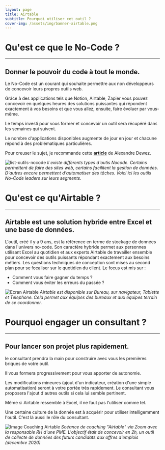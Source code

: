```yaml
---
layout: page
title: Airtable
subtitle: Pourquoi utiliser cet outil ?
cover-img: /assets/img/banner-airtable.png
---
```


# Qu'est ce que le No-Code ?

---

## Donner le pouvoir du code à tout le monde.

Le No-Code est un courant qui souhaite permettre aux non développeurs de concevoir leurs propres outils web.

Grâce à des applications tels que Notion, Airtable, Zapier vous pouvez concevoir en quelques heures des solutions puissantes qui répondent exactement à vos besoins et que vous allez, ensuite, faire évoluer par vous-même.

Le temps investi pour vous former et concevoir un outil sera récupéré dans les semaines qui suivent.

Le nombre d'applications disponibles augmente de jour en jour et chacune répond à des problématiques particulières.

Pour creuser le sujet, je recommande cette **[article](https://alexandre.substack.com/p/-no-code-unleashing-creativity-on)** de Alexandre Dewez.

![list-outils-nocode]({{site.url}}/beautiful-jekyll/assets/img/page-airtable/list-outils-nocode.png )
*Il existe différents types d'outis Nocode. Certains permettent de faire des sites web, certains facilitent la gestion de données. D'autres encore permettent d'automatiser des tâches. Voici ici les outils No-Code leaders sur leurs segments.*

# Qu'est ce qu'Airtable ?

---

## Airtable est une solution hybride entre Excel et une base de données.

L'outil, créé il y a 9 ans,  est la référence en terme de stockage de données dans l'univers no-code. Son caractère hybride permet aux personnes utilisant Excel au quotidien et aux experts Airtable de travailler ensemble pour concevoir des outils puissants répondant exactement aux besoins métiers. Les questions techniques de conception sont mises au second plan pour se focaliser sur le quotidien du client. Le focus est mis sur :

- Comment vous faire gagner du temps ?
- Comment vous éviter les erreurs du passée ?

![Ecran Airtable]({{site.url}}/assets/img/page-airtable/ecran-airtable.png )
*Airtable est disponible sur Bureau, sur navigateur, Tablette et Telephone. Cela permet aux équipes des bureaux et aux équipes terrain de se coordonner.*

# Pourquoi engager un consultant ?

---

## Pour lancer son projet plus rapidement.

le consultant prendra la main pour construire avec vous les premières briques de votre outil.

Il vous formera progressivement pour vous apporter de autonomie.

Les modifications mineures (ajout d'un indicateur, création d'une simple automatisation) seront à votre portée très rapidement. Le consultant vous proposera l'ajout d'autres outils si cela lui semble pertinent.

Même si Airtable ressemble à Excel, il ne faut pas l'utiliser comme tel.

Une certaine culture de la donnée est à acquérir pour utiliser intelligemment l'outil. C'est là aussi le rôle du consultant.


![Image Coaching Airtable]({{site.url}}/assets/img/page-airtable/ecran-coaching.png )
*Scéance de coaching "Airtable" via Zoom avec la responsable RH d'une PME. L'objectif était de concevoir en 2h, un outil de collecte de données des futurs candidats aux offres d'emplois (décembre 2020)*
